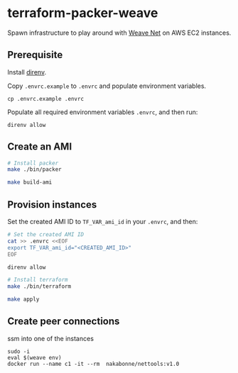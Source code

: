 # terraform-packer-weave

Spawn infrastructure to play around with [Weave Net](https://www.weave.works/docs/net/latest/overview/) on AWS EC2 instances.

## Prerequisite

Install [direnv](https://direnv.net/).

Copy `.envrc.example` to `.envrc` and populate environment variables.

```
cp .envrc.example .envrc
```

Populate all required environment variables `.envrc`, and then run:

```
direnv allow
```

## Create an AMI

```bash
# Install packer
make ./bin/packer

make build-ami
```

## Provision instances

Set the created AMI ID to `TF_VAR_ami_id` in your `.envrc`, and then:

```bash
# Set the created AMI ID
cat >> .envrc <<EOF
export TF_VAR_ami_id="<CREATED_AMI_ID>"
EOF

direnv allow

# Install terraform
make ./bin/terraform

make apply
```

## Create peer connections

ssm into one of the instances

```
sudo -i
eval $(weave env)
docker run --name c1 -it --rm  nakabonne/nettools:v1.0
```
